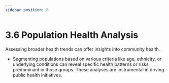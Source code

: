 ```yaml
---
sidebar_position: 6
---
```


# 3.6 Population Health Analysis

Assessing broader health trends can offer insights into community health.

- Segmenting populations based on various criteria like age, ethnicity, or underlying conditions can reveal specific health patterns or risks predominant in those groups. These analyses are instrumental in driving public health initiatives.
